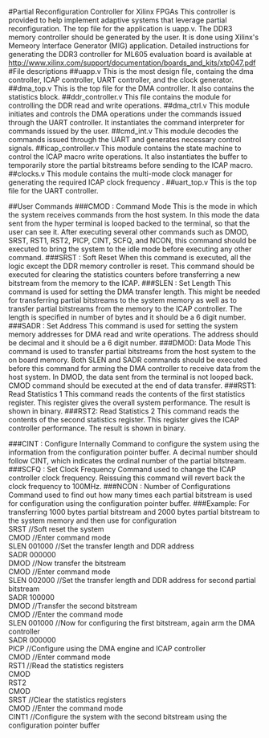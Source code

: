 #Partial Reconfiguration Controller for Xilinx FPGAs
This controller is provided to help implement adaptive systems that leverage partial reconfiguration.
The top file for the application is uapp.v. 
The DDR3 memory controller should be generated by the user.
It is done using Xilinx's Memeory Interface Generator (MIG) application.
Detailed instructions for generating the DDR3 controller for ML605 evaluation board is available at http://www.xilinx.com/support/documentation/boards_and_kits/xtp047.pdf
#File descriptions
##uapp.v
This is the most design file, containg the dma controller, ICAP controller, UART controller, and the clock generator.
##dma_top.v
This is the top file for the DMA controller.
It also contains the statistics block.
##ddr_controller.v
This file contains the module for controlling the DDR read and write operations.
##dma_ctrl.v
This module initiates and controls the DMA operations under the commands issued through the UART controller.
It instantiates the command interpreter for commands issued by the user.
##cmd_int.v
This module decodes the commands issued through the UART and generates necessary control signals.
##icap_controller.v
This module contains the state machine to control the ICAP macro write operations.
It also instantiates the buffer to temporarily store the partial bitstreams before sending to the ICAP macro.
##clocks.v
This module contains the multi-mode clock manager for generating the required ICAP clock frequency .
##uart_top.v
This is the top file for the UART controller.

##User Commands
###CMOD : Command Mode
This is the mode in which the system receives commands from the host system. In this mode the data sent from the hyper terminal is looped backed to the terminal, so that the user can see it. After executing several other commands such as DMOD, SRST, RST1, RST2, PICP, CINT, SCFQ, and NCON, this command should be executed to bring the system to the idle mode before executing any other command.
###SRST : Soft Reset
When this command is executed, all the logic except the DDR memory controller is reset. This command should be executed for clearing the statistics counters before transferring a new bitstream from the memory to the ICAP.
###SLEN : Set Length
This command is used for setting the DMA transfer length. This might be needed for transferring partial bitstreams to the system memory as well as to transfer partial bitstreams from the memory to the ICAP controller. The length is specified in number of bytes and it should be a 6 digit number. 
###SADR : Set Address
This command is used for setting the system memory addresses for DMA read and write operations. The address should be decimal and it should be a 6 digit number.
###DMOD: Data Mode
This command is used to transfer partial bitstreams from the host system to the on board memory. Both SLEN and SADR commands should be executed before this command for arming the DMA controller to receive data from the host system. In DMOD, the data sent from the terminal is not looped back. CMOD command should be executed at the end of data transfer.
###RST1: Read Statistics 1
This command reads the contents of the first statistics register. This register gives the overall system performance. The result is shown in binary.
###RST2: Read Statistics 2
This command reads the contents of the second statistics register. This register gives the ICAP controller performance. The result is shown in binary.


###CINT : Configure Internally
Command to configure the system using the information from the configuration pointer buffer. A decimal number should follow CINT, which indicates the ordinal number of the partial bitstream. 
###SCFQ : Set Clock Frequency
Command used to change the ICAP controller clock frequency. Reissuing this command will revert back the clock frequency to 100MHz.
###NCON : Number of Configurations
Command used to find out how many times each partial bitstream is used for configuration using the configuration pointer buffer. 
###Example:
For transferring 1000 bytes partial bitstream and 2000 bytes partial bitstream to the system memory and then use for configuration  
SRST                      //Soft reset the system  
CMOD                      //Enter command mode  
SLEN 001000               //Set the transfer length and DDR address  
SADR 000000  
DMOD                      //Now transfer the bitstream  
CMOD                      //Enter command mode  
SLEN 002000               //Set the transfer length and DDR address for second partial bitstream  
SADR 100000  
DMOD                      //Transfer the second bitstream  
CMOD                      //Enter the command mode  
SLEN 001000               //Now for configuring the first bitstream, again arm the DMA controller  
SADR 000000  
PICP                      //Configure using the DMA engine and ICAP controller  
CMOD                      //Enter command mode  
RST1                      //Read the statistics registers  
CMOD  
RST2  
CMOD  
SRST                      //Clear the statistics registers  
CMOD                      //Enter the command mode  
CINT1                     //Configure the system with the second bitstream using the configuration pointer buffer  

